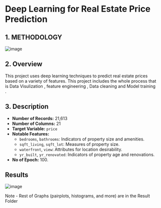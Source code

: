 # Deep Learning for Real Estate Price Prediction

## **1. METHODOLOGY**
![image](https://github.com/user-attachments/assets/89b982e2-0c1f-4843-862d-8ea186bc8bb8)

## **2. Overview**
This project uses deep learning techniques to predict real estate prices based on a variety of features. This project includes the whole process that is Data Visulization , feature engineering , Data cleaning and Model training .

## **3. Description**
- **Number of Records:** 21,613
- **Number of Columns:** 21
- **Target Variable:** `price`
- **Notable Features:**
  - `bedrooms`, `bathrooms`: Indicators of property size and amenities.
  - `sqft_living`, `sqft_lot`: Measures of property size.
  - `waterfront`, `view`: Attributes for location desirability.
  - `yr_built`, `yr_renovated`: Indicators of property age and renovations.
- **No of Epoch:** 100.

## **Results**
![image](https://github.com/user-attachments/assets/e392a570-a77d-4fbb-a458-d3d9e273c225)


Note - Rest of Graphs (pairplots, histograms, and more) are in the Result Folder
